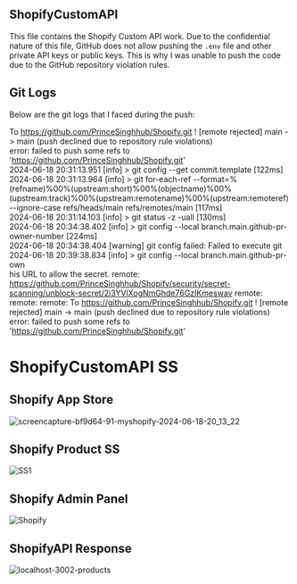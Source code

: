 ## ShopifyCustomAPI
This file contains the Shopify Custom API work. Due to the confidential nature of this file, GitHub does not allow pushing the `.env` file and other private API keys or public keys. This is why I was unable to push the code due to the GitHub repository violation rules.

## Git Logs

Below are the git logs that I faced during the push:

To https://github.com/PrinceSinghhub/Shopify.git
 ! [remote rejected] main -> main (push declined due to repository rule violations) <br>
error: failed to push some refs to 'https://github.com/PrinceSinghhub/Shopify.git'  <br>
2024-06-18 20:31:13.951 [info] > git config --get commit.template [122ms] <br>
2024-06-18 20:31:13.964 [info] > git for-each-ref --format=%(refname)%00%(upstream:short)%00%(objectname)%00%(upstream:track)%00%(upstream:remotename)%00%(upstream:remoteref) --ignore-case refs/heads/main refs/remotes/main [117ms] <br>
2024-06-18 20:31:14.103 [info] > git status -z -uall [130ms] <br>
2024-06-18 20:34:38.402 [info] > git config --local branch.main.github-pr-owner-number [224ms] <br>
2024-06-18 20:34:38.404 [warning] git config failed: Failed to execute git <br>
2024-06-18 20:39:38.834 [info] > git config --local branch.main.github-pr-own <br>
his URL to allow the secret. remote: https://github.com/PrinceSinghhub/Shopify/security/secret-scanning/unblock-secret/2i3YVlXogNmGhde76GzIKmeswav remote: remote: remote: To https://github.com/PrinceSinghhub/Shopify.git ! [remote rejected] main -> main (push declined due to repository rule violations) error: failed to push some refs to 'https://github.com/PrinceSinghhub/Shopify.git'

# ShopifyCustomAPI SS

## Shopify App Store
![screencapture-bf9d64-91-myshopify-2024-06-18-20_13_22](https://github.com/PrinceSinghhub/Shopify/assets/71000042/bd1e15bf-df9e-459d-a652-4a011be82b9a)

## Shopify Product SS 
![SS1](https://github.com/PrinceSinghhub/Shopify/assets/71000042/1e6cd65f-dcf4-498f-a6f5-7d88f7132573)

## Shopify Admin Panel
![Shopify](https://github.com/PrinceSinghhub/Shopify/assets/71000042/15ae72b8-6424-417b-ae75-e9e49174d0af)

## ShopifyAPI Response
![localhost-3002-products](https://github.com/PrinceSinghhub/Shopify/assets/71000042/371fa772-d3a0-425f-9661-2c9963b16f15)


